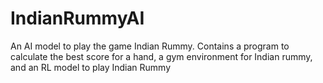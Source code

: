 # IndianRummyAI
An AI model to play the game Indian Rummy. Contains a program to calculate the best score for a hand, a gym environment for Indian rummy, and an RL model to play Indian Rummy
